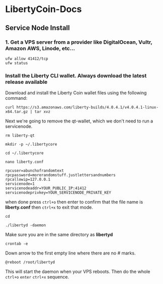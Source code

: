 # LibertyCoin-Docs
## Service Node Install
### 1. Get a VPS server from a provider like DigitalOcean, Vultr, Amazon AWS, Linode, etc…

```
ufw allow 41412/tcp
ufw status
```

### Install the Liberty CLI wallet. Always download the latest release available
Download and install the Liberty Coin wallet files using the following command:

```
curl https://s3.amazonaws.com/liberty-builds/4.0.4.1/v4.0.4.1-linux-x64.tar.gz | tar xvz
```

Next we're going to remove the qt-wallet, which we don't need to run a servicenode.

`rm liberty-qt`

`mkdir -p ~/.libertycore`

`cd ~/.libertycore`

`nano liberty.conf`

```
rpcuser=abunchofrandomtext
rpcpassword=morerandomstuff.justlettersandnumbers
rpcallowip=127.0.0.1
servicenode=1
servicenodeaddr=YOUR_PUBLIC_IP:41412
servicenodeprivkey=YOUR_SERVICENODE_PRIVATE_KEY
```
when done press `ctrl+o` then enter to confirm that the file name is **liberty.conf** then `ctrl+x` to exit that mode.

`cd`

`./libertyd -daemon`

Make sure you are in the same directory as **libertyd**

`crontab -e`

Down arrow to the first empty line where there are no # marks.

`@reboot /root/libertyd`

This will start the daemon when your VPS reboots. Then do the whole `ctrl+o` `enter` `ctrl+x` sequence.
